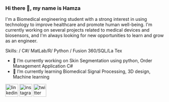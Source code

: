 ### Hi there 👋, my name is Hamza
I'm a Biomedical engineering student with a strong interest in using technology to improve healthcare and promote human well-being. I'm currently working on several projects related to medical devices and biosensors, and I'm always looking for new opportunities to learn and grow as an engineer.

Skills:  / C#/ MatLab/R/ Python / Fusion 360/SQL/La Tex

- 🔭 I’m currently working on Skin Segmentation using python, Order Management Application C#
- 🌱 I’m currently learning Biomedical Signal Processing, 3D design, Machine learning 


[<img src='https://cdn.jsdelivr.net/npm/simple-icons@3.0.1/icons/linkedin.svg' alt='linkedin' height='40'>](https://www.linkedin.com/in/muhammad-hamza-insaf-b752a9228/)  [<img src='https://cdn.jsdelivr.net/npm/simple-icons@3.0.1/icons/instagram.svg' alt='instagram' height='40'>](https://www.instagram.com/hamzainsaf10/)  [<img src='https://cdn.jsdelivr.net/npm/simple-icons@3.0.1/icons/twitter.svg' alt='twitter' height='40'>](https://twitter.com/mhamzainsaf)  

